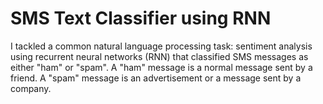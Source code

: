 # SMS Text Classifier using RNN

I tackled a common natural language processing task: sentiment analysis using recurrent neural networks (RNN) that classified SMS messages as either "ham" or "spam".
A "ham" message is a normal message sent by a friend. A "spam" message is an advertisement or a message sent by a company.
